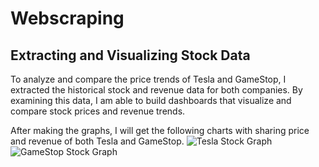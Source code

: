 # Webscraping
## Extracting and Visualizing Stock Data

To analyze and compare the price trends of Tesla and GameStop, I extracted the historical stock and revenue data for both companies. By examining this data, I am able to build dashboards that visualize and compare stock prices and revenue trends.

After making the graphs, I will get the following charts with sharing price and revenue of both Tesla and GameStop.
![Tesla Stock Graph](https://github.com/kaishihwang/webscraping-analytics/assets/131721638/b2a54f19-c994-40d7-876b-6d30a9da1a0b)
![GameStop Stock Graph](https://github.com/kaishihwang/webscraping-analytics/assets/131721638/ddb80947-91a2-4d0a-8b8c-d0e8a3862ed5)
